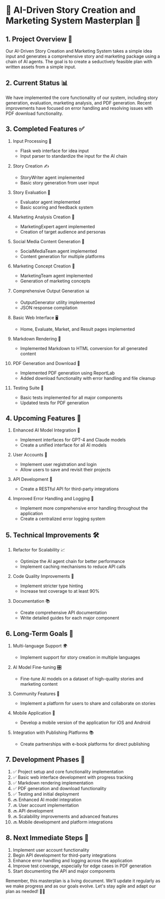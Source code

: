 # 🚀 AI-Driven Story Creation and Marketing System Masterplan 🎨

## 1. Project Overview 🌟

Our AI-Driven Story Creation and Marketing System takes a simple idea input and generates a comprehensive story and marketing package using a chain of AI agents. The goal is to create a seductively feasible plan with written assets from a simple input.

## 2. Current Status 📊

We have implemented the core functionality of our system, including story generation, evaluation, marketing analysis, and PDF generation. Recent improvements have focused on error handling and resolving issues with PDF download functionality.

## 3. Completed Features ✅

1. Input Processing 📝
   - Flask web interface for idea input
   - Input parser to standardize the input for the AI chain

2. Story Creation ✍️
   - StoryWriter agent implemented
   - Basic story generation from user input

3. Story Evaluation 🧐
   - Evaluator agent implemented
   - Basic scoring and feedback system

4. Marketing Analysis Creation 👥
   - MarketingExpert agent implemented
   - Creation of target audience and personas

5. Social Media Content Generation 📱
   - SocialMediaTeam agent implemented
   - Content generation for multiple platforms

6. Marketing Concept Creation 🎨
   - MarketingTeam agent implemented
   - Generation of marketing concepts

7. Comprehensive Output Generation 📊
   - OutputGenerator utility implemented
   - JSON response compilation

8. Basic Web Interface 🖥️
   - Home, Evaluate, Market, and Result pages implemented

9. Markdown Rendering 📝
   - Implemented Markdown to HTML conversion for all generated content

10. PDF Generation and Download 📄
    - Implemented PDF generation using ReportLab
    - Added download functionality with error handling and file cleanup

11. Testing Suite 🧪
    - Basic tests implemented for all major components
    - Updated tests for PDF generation

## 4. Upcoming Features 🚀

1. Enhanced AI Model Integration 🧠
   - Implement interfaces for GPT-4 and Claude models
   - Create a unified interface for all AI models

2. User Accounts 👤
   - Implement user registration and login
   - Allow users to save and revisit their projects

3. API Development 🔌
   - Create a RESTful API for third-party integrations

4. Improved Error Handling and Logging 🐛
   - Implement more comprehensive error handling throughout the application
   - Create a centralized error logging system

## 5. Technical Improvements 🛠️

1. Refactor for Scalability 📈
   - Optimize the AI agent chain for better performance
   - Implement caching mechanisms to reduce API calls

2. Code Quality Improvements 🧹
   - Implement stricter type hinting
   - Increase test coverage to at least 90%

3. Documentation 📚
   - Create comprehensive API documentation
   - Write detailed guides for each major component

## 6. Long-Term Goals 🔮

1. Multi-language Support 🌍
   - Implement support for story creation in multiple languages

2. AI Model Fine-tuning 🎛️
   - Fine-tune AI models on a dataset of high-quality stories and marketing content

3. Community Features 👥
   - Implement a platform for users to share and collaborate on stories

4. Mobile Application 📱
   - Develop a mobile version of the application for iOS and Android

5. Integration with Publishing Platforms 📚
   - Create partnerships with e-book platforms for direct publishing

## 7. Development Phases 🔄

1. ✅ Project setup and core functionality implementation
2. ✅ Basic web interface development with progress tracking
3. ✅ Markdown rendering implementation
4. ✅ PDF generation and download functionality
5. ✅ Testing and initial deployment
6. 🔜 Enhanced AI model integration
7. 🔜 User account implementation
8. 🔜 API development
9. 🔜 Scalability improvements and advanced features
10. 🔜 Mobile development and platform integrations

## 8. Next Immediate Steps 👣

1. Implement user account functionality
2. Begin API development for third-party integrations
3. Enhance error handling and logging across the application
4. Improve test coverage, especially for edge cases in PDF generation
5. Start documenting the API and major components

Remember, this masterplan is a living document. We'll update it regularly as we make progress and as our goals evolve. Let's stay agile and adapt our plan as needed! 💪🚀